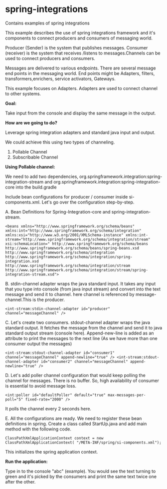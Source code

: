 # spring-integrations
Contains examples of spring integrations

This example describes the use of spring integrations framework and it's components to connect producers and consumers of messaging world.

Producer (Sender) is the system that publishes messages. Consumer (receiver) is the system that receives /listens to messages.Channels can be used to connect producers and consumers.

Messages are delivered to various endpoints.
There are several message end points in the messaging world. End points might be Adapters, filters, transformers,enrichers, service activators, Gateways.

This example focuses on Adapters. Adapters are used to connect channel to other systems.

**Goal:**

Take input from the console and display the same message in the output.

**How are we going to do?**

Leverage spring integration adapters and standard java input and output.

We could achieve this using two types of channeling.
1. Pollable Channel
2. Subscribable Channel

**Using Pollable channel:**

We need to add two dependencies, org.springframework.integration:spring-integration-stream and org.springframework.integration:spring-integration-core into the build.gradle

Include bean configurations for producer / consumer inside si-components.xml. Let's go over the configuration step-by-step.

A. Bean Definitions for Spring-Integration-core and spring-integration-stream.

`<beans xmlns="http://www.springframework.org/schema/beans"
        xmlns:int="http://www.springframework.org/schema/integration"
        xmlns:xsi="http://www.w3.org/2001/XMLSchema-instance" xmlns:int-stream="http://www.springframework.org/schema/integration/stream"
        xsi:schemaLocation="
 	http://www.springframework.org/schema/beans http://www.springframework.org/schema/beans/spring-beans.xsd
 	http://www.springframework.org/schema/integration http://www.springframework.org/schema/integration/spring-integration.xsd
 	http://www.springframework.org/schema/integration/stream http://www.springframework.org/schema/integration/stream/spring-integration-stream.xsd">
`

B. stdin-channel adapter wraps the java standard input. It takes any input that you type into console (from java input stream) and convert into the text message and send it to channel. here channel is referenced by message-channel.This is the producer.

`<int-stream:stdin-channel-adapter id="producer"
                                       channel="messageChannel" />`

C. Let's create two consumers. stdout-channel adapter wraps the java standard output. It fetches the message from the channel and send it to java standard output stream (console here). Append-new-line is added as an attribute to print the messages to the next line (As we have more than one consumer output the messages)

`<int-stream:stdout-channel-adapter
             id="consumer1" channel="messageChannel" append-newline="true" />
     <int-stream:stdout-channel-adapter
             id="consumer2" channel="messageChannel" append-newline="true" />`
             
D. Let's add poller channel configuration that would keep polling the channel for messages.  There is no buffer. So, high availability of consumer is essential to avoid message loss.

`<int:poller id="defaultPoller" default="true"
                 max-messages-per-poll="5" fixed-rate="2000" />`
                 
It polls the channel every 2 seconds here.

E. All the configurations are ready. We need to register these bean definitions in spring. Create a class called StartUp.java and add main method with the following code.

`ClassPathXmlApplicationContext context = new ClassPathXmlApplicationContext(
 				"/META-INF/spring/si-components.xml");`
 				
This initializes the spring application context. 

**Run the application:**

Type in to the console "abc" (example). You would see the text turning to green and it's picked by the consumers and print the same text twice one after the other.
             
   

 
